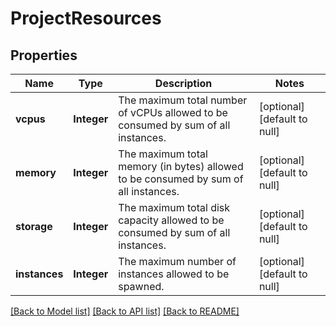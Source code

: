 # ProjectResources
## Properties

| Name | Type | Description | Notes |
|------------ | ------------- | ------------- | -------------|
| **vcpus** | **Integer** | The maximum total number of vCPUs allowed to be consumed by sum of all instances. | [optional] [default to null] |
| **memory** | **Integer** | The maximum total memory (in bytes) allowed to be consumed by sum of all instances. | [optional] [default to null] |
| **storage** | **Integer** | The maximum total disk capacity allowed to be consumed by sum of all instances. | [optional] [default to null] |
| **instances** | **Integer** | The maximum number of instances allowed to be spawned. | [optional] [default to null] |

[[Back to Model list]](../README.md#documentation-for-models) [[Back to API list]](../README.md#documentation-for-api-endpoints) [[Back to README]](../README.md)

